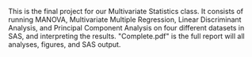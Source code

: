 This is the final project for our Multivariate Statistics class. It consists of running MANOVA, Multivariate Multiple Regression, Linear Discriminant Analysis, and Principal Component Analysis on four different datasets in SAS, and interpreting the results. "Complete.pdf" is the full report will all analyses, figures, and SAS output. 
